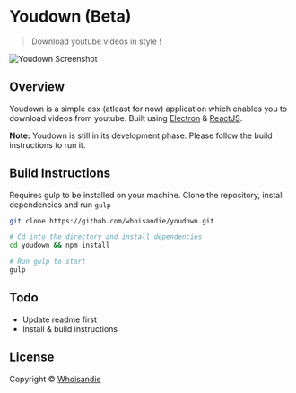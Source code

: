 # Youdown (Beta)

> Download youtube videos in style !

![Youdown Screenshot](https://s3-us-west-2.amazonaws.com/github.whoisandie.com/youdown-screen.png)

## Overview

Youdown is a simple osx (atleast for now) application which enables you to download videos from youtube.
Built using [Electron](http://electron.atom.io/) & [ReactJS](https://facebook.github.io/react).

**Note:** Youdown is still in its development phase. Please follow the build instructions to run it.

## Build Instructions

Requires gulp to be installed on your machine.
Clone the repository, install dependencies and run `gulp`

``` bash
git clone https://github.com/whoisandie/youdown.git

# Cd into the directory and install dependencies
cd youdown && npm install

# Run gulp to start
gulp
```

## Todo
+ Update readme first
+ Install & build instructions

## License

Copyright &copy; [Whoisandie](http://whoisandie.com)